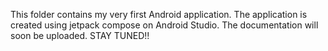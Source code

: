 This folder contains my very first Android application. 
The application is created using jetpack compose on Android Studio. 
The documentation will soon be uploaded.
STAY TUNED!!
